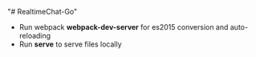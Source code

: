 "# RealtimeChat-Go" 

- Run webpack **webpack-dev-server** for es2015 conversion and auto-reloading
- Run **serve** to serve files locally